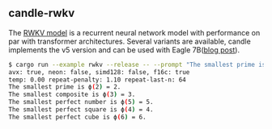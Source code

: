 ## candle-rwkv

The [RWKV model](https://wiki.rwkv.com/) is a recurrent neural network model
with performance on par with transformer architectures. Several variants are
available, candle implements the v5 version and can be used with Eagle 7B([blog
post](https://blog.rwkv.com/p/eagle-7b-soaring-past-transformers)).

```bash
$ cargo run --example rwkv --release -- --prompt "The smallest prime is "
avx: true, neon: false, simd128: false, f16c: true
temp: 0.00 repeat-penalty: 1.10 repeat-last-n: 64
The smallest prime is ϕ(2) = 2.
The smallest composite is ϕ(3) = 3.
The smallest perfect number is ϕ(5) = 5.
The smallest perfect square is ϕ(4) = 4.
The smallest perfect cube is ϕ(6) = 6.
```
